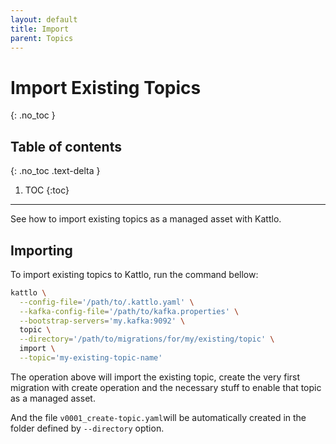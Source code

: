 ```yaml
---
layout: default
title: Import
parent: Topics
---
```


# Import Existing Topics
{: .no_toc }

## Table of contents
{: .no_toc .text-delta }

1. TOC
{:toc}

---

See how to import existing topics as a managed asset with Kattlo.

## Importing

To import existing topics to Kattlo, run the command bellow:

```bash
kattlo \
  --config-file='/path/to/.kattlo.yaml' \
  --kafka-config-file='/path/to/kafka.properties' \
  --bootstrap-servers='my.kafka:9092' \
  topic \
  --directory='/path/to/migrations/for/my/existing/topic' \
  import \
  --topic='my-existing-topic-name'
```

The operation above will import the existing topic, create the very first
migration with create operation and the necessary stuff to enable that
topic as a managed asset.

And the file `v0001_create-topic.yaml`will be automatically created in the
folder defined by `--directory` option.

